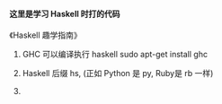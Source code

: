 #### 这里是学习 Haskell 时打的代码
《Haskell 趣学指南》


1. GHC 可以编译执行 haskell
sudo apt-get install ghc

2. Haskell 后缀 hs, (正如 Python 是 py, Ruby是 rb 一样)

3. 



